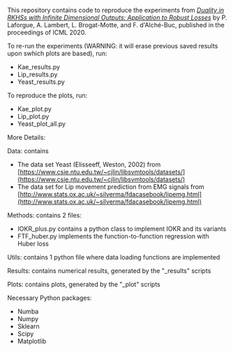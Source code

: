 This repository contains code to reproduce the experiments from [*Duality in RKHSs with Infinite Dimensional Outputs: Application to Robust Losses*](https://arxiv.org/abs/1910.04621) by P. Laforgue, A. Lambert, L. Brogat-Motte, and F. d'Alché-Buc, published in the proceedings of ICML 2020.


To re-run the experiments (WARNING: it will erase previous saved results upon swhich plots are based), run:
- Kae_results.py
- Lip_results.py
- Yeast_results.py

To reproduce the plots, run:
- Kae_plot.py
- Lip_plot.py
- Yeast_plot_all.py

More Details:

Data: contains
- The data set Yeast (Elisseeff, Weston, 2002) from [https://www.csie.ntu.edu.tw/~cjlin/libsvmtools/datasets/](https://www.csie.ntu.edu.tw/~cjlin/libsvmtools/datasets/)
- The data set for Lip movement prediction from EMG signals from [http://www.stats.ox.ac.uk/~silverma/fdacasebook/lipemg.html](http://www.stats.ox.ac.uk/~silverma/fdacasebook/lipemg.html)

Methods: contains 2 files:
- IOKR_plus.py contains a python class to implement IOKR and its variants
- FTF_huber.py implements the function-to-function regression with Huber loss

Utils: contains 1 python file where data loading functions are implemented

Results: contains numerical results, generated by the "\_results" scripts

Plots: contains plots, generated by the "\_plot" scripts


Necessary Python packages:
- Numba
- Numpy
- Sklearn
- Scipy
- Matplotlib
